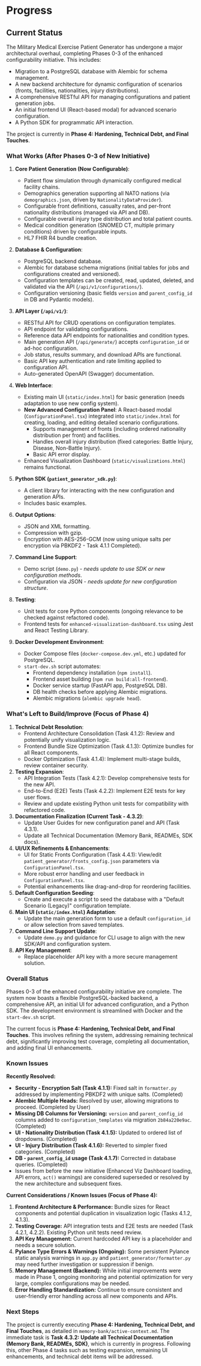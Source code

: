 # Progress

## Current Status

The Military Medical Exercise Patient Generator has undergone a major architectural overhaul, completing Phases 0-3 of the enhanced configurability initiative. This includes:
*   Migration to a PostgreSQL database with Alembic for schema management.
*   A new backend architecture for dynamic configuration of scenarios (fronts, facilities, nationalities, injury distributions).
*   A comprehensive RESTful API for managing configurations and patient generation jobs.
*   An initial frontend UI (React-based modal) for advanced scenario configuration.
*   A Python SDK for programmatic API interaction.

The project is currently in **Phase 4: Hardening, Technical Debt, and Final Touches**.

### What Works (After Phases 0-3 of New Initiative)

1.  **Core Patient Generation (Now Configurable)**:
    *   Patient flow simulation through dynamically configured medical facility chains.
    *   Demographics generation supporting all NATO nations (via `demographics.json`, driven by `NationalityDataProvider`).
    *   Configurable front definitions, casualty rates, and per-front nationality distributions (managed via API and DB).
    *   Configurable overall injury type distribution and total patient counts.
    *   Medical condition generation (SNOMED CT, multiple primary conditions) driven by configurable inputs.
    *   HL7 FHIR R4 bundle creation.

2.  **Database & Configuration**:
    *   PostgreSQL backend database.
    *   Alembic for database schema migrations (initial tables for jobs and configurations created and versioned).
    *   Configuration templates can be created, read, updated, deleted, and validated via the API (`/api/v1/configurations/`).
    *   Configuration versioning (basic fields `version` and `parent_config_id` in DB and Pydantic models).

3.  **API Layer (`/api/v1/`)**:
    *   RESTful API for CRUD operations on configuration templates.
    *   API endpoint for validating configurations.
    *   Reference data API endpoints for nationalities and condition types.
    *   Main generation API (`/api/generate/`) accepts `configuration_id` or ad-hoc configuration.
    *   Job status, results summary, and download APIs are functional.
    *   Basic API key authentication and rate limiting applied to configuration API.
    *   Auto-generated OpenAPI (Swagger) documentation.

4.  **Web Interface**:
    *   Existing main UI (`static/index.html`) for basic generation (needs adaptation to use new config system).
    *   **New Advanced Configuration Panel**: A React-based modal (`ConfigurationPanel.tsx`) integrated into `static/index.html` for creating, loading, and editing detailed scenario configurations.
        *   Supports management of fronts (including ordered nationality distribution per front) and facilities.
        *   Handles overall injury distribution (fixed categories: Battle Injury, Disease, Non-Battle Injury).
        *   Basic API error display.
    *   Enhanced Visualization Dashboard (`static/visualizations.html`) remains functional.

5.  **Python SDK (`patient_generator_sdk.py`)**:
    *   A client library for interacting with the new configuration and generation APIs.
    *   Includes basic examples.

6.  **Output Options**:
    *   JSON and XML formatting.
    *   Compression with gzip.
    *   Encryption with AES-256-GCM (now using unique salts per encryption via PBKDF2 - Task 4.1.1 Completed).

7.  **Command Line Support**:
    *   Demo script (`demo.py`) - *needs update to use SDK or new configuration methods*.
    *   Configuration via JSON - *needs update for new configuration structure*.

8.  **Testing**:
    *   Unit tests for core Python components (ongoing relevance to be checked against refactored code).
    *   Frontend tests for `enhanced-visualization-dashboard.tsx` using Jest and React Testing Library.

9.  **Docker Development Environment**:
    *   Docker Compose files (`docker-compose.dev.yml`, etc.) updated for PostgreSQL.
    *   `start-dev.sh` script automates:
        *   Frontend dependency installation (`npm install`).
        *   Frontend asset building (`npm run build:all-frontend`).
        *   Docker service startup (FastAPI app, PostgreSQL DB).
        *   DB health checks before applying Alembic migrations.
        *   Alembic migrations (`alembic upgrade head`).

### What's Left to Build/Improve (Focus of Phase 4)

1.  **Technical Debt Resolution**:
    *   Frontend Architecture Consolidation (Task 4.1.2): Review and potentially unify visualization logic.
    *   Frontend Bundle Size Optimization (Task 4.1.3): Optimize bundles for all React components.
    *   Docker Optimization (Task 4.1.4): Implement multi-stage builds, review container security.
2.  **Testing Expansion**:
    *   API Integration Tests (Task 4.2.1): Develop comprehensive tests for the new API.
    *   End-to-End (E2E) Tests (Task 4.2.2): Implement E2E tests for key user flows.
    *   Review and update existing Python unit tests for compatibility with refactored code.
3.  **Documentation Finalization (Current Task - 4.3.2)**:
    *   Update User Guides for new configuration panel and API (Task 4.3.1).
    *   Update all Technical Documentation (Memory Bank, READMEs, SDK docs).
4.  **UI/UX Refinements & Enhancements**:
    *   UI for Static Fronts Configuration (Task 4.4.1): View/edit `patient_generator/fronts_config.json` parameters via `ConfigurationPanel.tsx`.
    *   More robust error handling and user feedback in `ConfigurationPanel.tsx`.
    *   Potential enhancements like drag-and-drop for reordering facilities.
5.  **Default Configuration Seeding**:
    *   Create and execute a script to seed the database with a "Default Scenario (Legacy)" configuration template.
6.  **Main UI (`static/index.html`) Adaptation**:
    *   Update the main generation form to use a default `configuration_id` or allow selection from saved templates.
7.  **Command Line Support Update**:
    *   Update `demo.py` and guidance for CLI usage to align with the new SDK/API and configuration system.
8.  **API Key Management**:
    *   Replace placeholder API key with a more secure management solution.

### Overall Status

Phases 0-3 of the enhanced configurability initiative are complete. The system now boasts a flexible PostgreSQL-backed backend, a comprehensive API, an initial UI for advanced configuration, and a Python SDK. The development environment is streamlined with Docker and the `start-dev.sh` script.

The current focus is **Phase 4: Hardening, Technical Debt, and Final Touches**. This involves refining the system, addressing remaining technical debt, significantly improving test coverage, completing all documentation, and adding final UI enhancements.

### Known Issues

**Recently Resolved:**
*   **Security - Encryption Salt (Task 4.1.1):** Fixed salt in `formatter.py` addressed by implementing PBKDF2 with unique salts. (Completed)
*   **Alembic Multiple Heads:** Resolved by user, allowing migrations to proceed. (Completed by User)
*   **Missing DB Columns for Versioning:** `version` and `parent_config_id` columns added to `configuration_templates` via migration `2b84a220e9ac`. (Completed)
*   **UI - Nationality Distribution (Task 4.1.5):** Updated to ordered list of dropdowns. (Completed)
*   **UI - Injury Distribution (Task 4.1.6):** Reverted to simpler fixed categories. (Completed)
*   **DB - `parent_config_id` usage (Task 4.1.7):** Corrected in database queries. (Completed)
*   Issues from before the new initiative (Enhanced Viz Dashboard loading, API errors, `act()` warnings) are considered superseded or resolved by the new architecture and subsequent fixes.

**Current Considerations / Known Issues (Focus of Phase 4):**

1.  **Frontend Architecture & Performance:** Bundle sizes for React components and potential duplication in visualization logic (Tasks 4.1.2, 4.1.3).
2.  **Testing Coverage:** API integration tests and E2E tests are needed (Task 4.2.1, 4.2.2). Existing Python unit tests need review.
3.  **API Key Management:** Current hardcoded API key is a placeholder and needs a secure solution.
4.  **Pylance Type Errors & Warnings (Ongoing):** Some persistent Pylance static analysis warnings in `app.py` and `patient_generator/formatter.py` may need further investigation or suppression if benign.
5.  **Memory Management (Backend):** While initial improvements were made in Phase 1, ongoing monitoring and potential optimization for very large, complex configurations may be needed.
6.  **Error Handling Standardization:** Continue to ensure consistent and user-friendly error handling across all new components and APIs.

### Next Steps

The project is currently executing **Phase 4: Hardening, Technical Debt, and Final Touches**, as detailed in `memory-bank/active-context.md`.
The immediate task is **Task 4.3.2: Update all Technical Documentation (Memory Bank, READMEs, SDK)**, which is currently in progress.
Following this, other Phase 4 tasks such as testing expansion, remaining UI enhancements, and technical debt items will be addressed.
